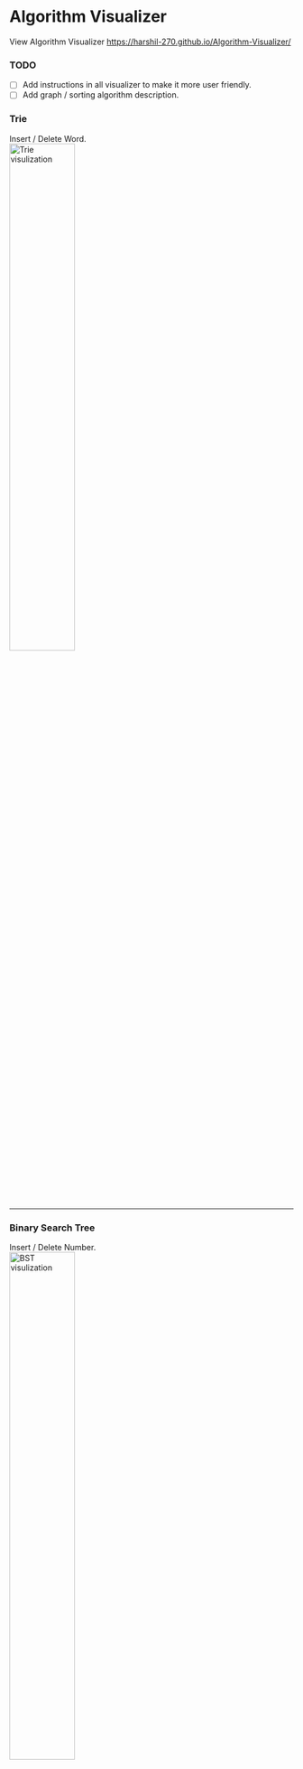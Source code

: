 # Algorithm Visualizer


View Algorithm Visualizer
https://harshil-270.github.io/Algorithm-Visualizer/

### TODO

- [ ] Add instructions in all visualizer to make it more user friendly.
- [ ] Add graph / sorting algorithm description.

<h3>Trie</h3>
Insert / Delete Word.
<div>
  <img src="images/trie.png" alt="Trie visulization" width=48% />
</div>
<hr>

<h3>Binary Search Tree</h3>
Insert / Delete Number.
<div>
  <img src="images/bst.png" alt="BST visulization" width=48% />
</div>
<hr>

<h3>Graph Algorithms</h3>
<ul> 
  <li>Dijkstra's algorithm</li>
  <li>A* Search algorithm</li>
  <li>BFS(Breadth first search)</li>
  <li>DFS(Depth first search)</li>
</ul>
<div> 
  <img src="images/path_finding.png" alt="Graph visulization" width=48% />
</div>
<hr>

<h3>Sorting Algorithms</h3>
<ul> 
  <li>Merge Sort</li>
  <li>Quick Sort</li>
  <li>Insertion Sort</li>
  <li>Bubble Sort</li>
  <li>Selection Sort</li>
</ul>
<div>
  <img src="images/sorting.png" alt="Sorting visulization" width=48%/>
</div>
#   a l g o V i s  
 #   a l g o V i s  
 #   a l g o v i s u  
 